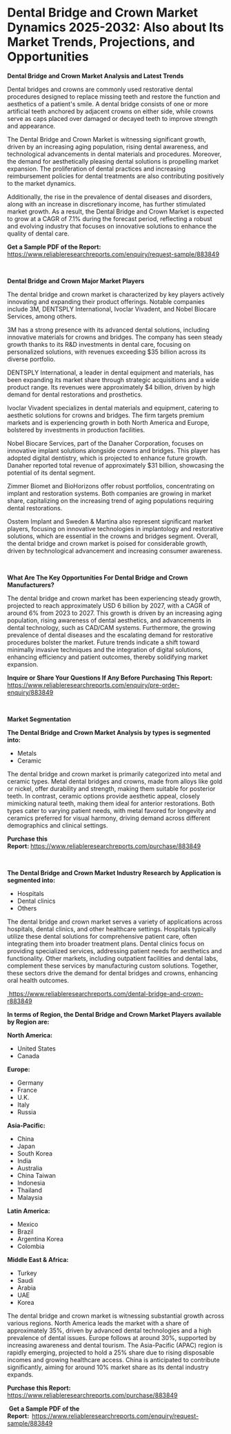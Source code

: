 <p><h1>Dental Bridge and Crown Market Dynamics 2025-2032: Also about Its Market Trends, Projections, and Opportunities</h1></p><p><strong>Dental Bridge and Crown Market Analysis and Latest Trends</strong></p>
<p><p>Dental bridges and crowns are commonly used restorative dental procedures designed to replace missing teeth and restore the function and aesthetics of a patient's smile. A dental bridge consists of one or more artificial teeth anchored by adjacent crowns on either side, while crowns serve as caps placed over damaged or decayed teeth to improve strength and appearance.</p><p>The Dental Bridge and Crown Market is witnessing significant growth, driven by an increasing aging population, rising dental awareness, and technological advancements in dental materials and procedures. Moreover, the demand for aesthetically pleasing dental solutions is propelling market expansion. The proliferation of dental practices and increasing reimbursement policies for dental treatments are also contributing positively to the market dynamics.</p><p>Additionally, the rise in the prevalence of dental diseases and disorders, along with an increase in discretionary income, has further stimulated market growth. As a result, the Dental Bridge and Crown Market is expected to grow at a CAGR of 7.1% during the forecast period, reflecting a robust and evolving industry that focuses on innovative solutions to enhance the quality of dental care.</p></p>
<p><strong>Get a Sample PDF of the Report:&nbsp;</strong> <a href="https://www.reliableresearchreports.com/enquiry/request-sample/883849?utm_campaign=12&utm_medium=2&utm_source=Github&utm_content=ia&utm_term=13042025&utm_id=dental-bridge-and-crown">https://www.reliableresearchreports.com/enquiry/request-sample/883849</a></p>
<p>&nbsp;</p>
<p><strong>Dental Bridge and Crown Major Market Players</strong></p>
<p><p>The dental bridge and crown market is characterized by key players actively innovating and expanding their product offerings. Notable companies include 3M, DENTSPLY International, Ivoclar Vivadent, and Nobel Biocare Services, among others.</p><p>3M has a strong presence with its advanced dental solutions, including innovative materials for crowns and bridges. The company has seen steady growth thanks to its R&D investments in dental care, focusing on personalized solutions, with revenues exceeding $35 billion across its diverse portfolio.</p><p>DENTSPLY International, a leader in dental equipment and materials, has been expanding its market share through strategic acquisitions and a wide product range. Its revenues were approximately $4 billion, driven by high demand for dental restorations and prosthetics.</p><p>Ivoclar Vivadent specializes in dental materials and equipment, catering to aesthetic solutions for crowns and bridges. The firm targets premium markets and is experiencing growth in both North America and Europe, bolstered by investments in production facilities.</p><p>Nobel Biocare Services, part of the Danaher Corporation, focuses on innovative implant solutions alongside crowns and bridges. This player has adopted digital dentistry, which is projected to enhance future growth. Danaher reported total revenue of approximately $31 billion, showcasing the potential of its dental segment.</p><p>Zimmer Biomet and BioHorizons offer robust portfolios, concentrating on implant and restoration systems. Both companies are growing in market share, capitalizing on the increasing trend of aging populations requiring dental restorations.</p><p>Osstem Implant and Sweden & Martina also represent significant market players, focusing on innovative technologies in implantology and restorative solutions, which are essential in the crowns and bridges segment. Overall, the dental bridge and crown market is poised for considerable growth, driven by technological advancement and increasing consumer awareness.</p></p>
<p>&nbsp;</p>
<p><strong>What Are The Key Opportunities For Dental Bridge and Crown Manufacturers?</strong></p>
<p><p>The dental bridge and crown market has been experiencing steady growth, projected to reach approximately USD 6 billion by 2027, with a CAGR of around 6% from 2023 to 2027. This growth is driven by an increasing aging population, rising awareness of dental aesthetics, and advancements in dental technology, such as CAD/CAM systems. Furthermore, the growing prevalence of dental diseases and the escalating demand for restorative procedures bolster the market. Future trends indicate a shift toward minimally invasive techniques and the integration of digital solutions, enhancing efficiency and patient outcomes, thereby solidifying market expansion.</p></p>
<p><strong>Inquire or Share Your Questions If Any Before Purchasing This Report:</strong> <a href="https://www.reliableresearchreports.com/enquiry/pre-order-enquiry/883849?utm_campaign=12&utm_medium=2&utm_source=Github&utm_content=ia&utm_term=13042025&utm_id=dental-bridge-and-crown">https://www.reliableresearchreports.com/enquiry/pre-order-enquiry/883849</a></p>
<p>&nbsp;</p>
<p><strong>Market Segmentation</strong></p>
<p><strong>The Dental Bridge and Crown Market Analysis by types is segmented into:</strong></p>
<p><ul><li>Metals</li><li>Ceramic</li></ul></p>
<p><p>The dental bridge and crown market is primarily categorized into metal and ceramic types. Metal dental bridges and crowns, made from alloys like gold or nickel, offer durability and strength, making them suitable for posterior teeth. In contrast, ceramic options provide aesthetic appeal, closely mimicking natural teeth, making them ideal for anterior restorations. Both types cater to varying patient needs, with metal favored for longevity and ceramics preferred for visual harmony, driving demand across different demographics and clinical settings.</p></p>
<p><strong>Purchase this Report:&nbsp;</strong><a href="https://www.reliableresearchreports.com/purchase/883849?utm_campaign=12&utm_medium=2&utm_source=Github&utm_content=ia&utm_term=13042025&utm_id=dental-bridge-and-crown">https://www.reliableresearchreports.com/purchase/883849</a></p>
<p>&nbsp;</p>
<p><strong>The Dental Bridge and Crown Market Industry Research by Application is segmented into:</strong></p>
<p><ul><li>Hospitals</li><li>Dental clinics</li><li>Others</li></ul></p>
<p><p>The dental bridge and crown market serves a variety of applications across hospitals, dental clinics, and other healthcare settings. Hospitals typically utilize these dental solutions for comprehensive patient care, often integrating them into broader treatment plans. Dental clinics focus on providing specialized services, addressing patient needs for aesthetics and functionality. Other markets, including outpatient facilities and dental labs, complement these services by manufacturing custom solutions. Together, these sectors drive the demand for dental bridges and crowns, enhancing oral health outcomes.</p></p>
<p><a href="https://www.reliableresearchreports.com/dental-bridge-and-crown-r883849?utm_campaign=12&utm_medium=2&utm_source=Github&utm_content=ia&utm_term=13042025&utm_id=dental-bridge-and-crown">&nbsp;https://www.reliableresearchreports.com/dental-bridge-and-crown-r883849</a></p>
<p><strong>In terms of Region, the Dental Bridge and Crown Market Players available by Region are:</strong></p>
<p>
    <p> <strong> North America: </strong>
        <ul>
            <li>United States</li>
            <li>Canada</li>
        </ul>
        </p> 
    <p> <strong> Europe: </strong>
        <ul>
            <li>Germany</li>
            <li>France</li>
            <li>U.K.</li>
            <li>Italy</li>
            <li>Russia</li>
        </ul>
        </p> 
    <p> <strong> Asia-Pacific: </strong>
        <ul>
            <li>China</li>
            <li>Japan</li>
            <li>South Korea</li>
            <li>India</li>
            <li>Australia</li>
            <li>China Taiwan</li>
            <li>Indonesia</li>
            <li>Thailand</li>
            <li>Malaysia</li>
        </ul>
        </p> 
    <p> <strong> Latin America: </strong>
        <ul>
            <li>Mexico</li>
            <li>Brazil</li>
            <li>Argentina Korea</li>
            <li>Colombia</li>
        </ul>
        </p> 
    <p> <strong> Middle East & Africa: </strong>
        <ul>
            <li>Turkey</li>
            <li>Saudi</li>
            <li>Arabia</li>
            <li>UAE</li>
            <li>Korea</li>
        </ul>
    </p>
    </p>
<p><p>The dental bridge and crown market is witnessing substantial growth across various regions. North America leads the market with a share of approximately 35%, driven by advanced dental technologies and a high prevalence of dental issues. Europe follows at around 30%, supported by increasing awareness and dental tourism. The Asia-Pacific (APAC) region is rapidly emerging, projected to hold a 25% share due to rising disposable incomes and growing healthcare access. China is anticipated to contribute significantly, aiming for around 10% market share as its dental industry expands.</p></p>
<p><strong>Purchase this Report: </strong><a href="https://www.reliableresearchreports.com/purchase/883849?utm_campaign=12&utm_medium=2&utm_source=Github&utm_content=ia&utm_term=13042025&utm_id=dental-bridge-and-crown">https://www.reliableresearchreports.com/purchase/883849</a></p>
<p>&nbsp;<strong>Get a Sample PDF of the Report:&nbsp;&nbsp;</strong><a href="https://www.reliableresearchreports.com/enquiry/request-sample/883849?utm_campaign=12&utm_medium=2&utm_source=Github&utm_content=ia&utm_term=13042025&utm_id=dental-bridge-and-crown">https://www.reliableresearchreports.com/enquiry/request-sample/883849</a></p>
<p><strong></strong></p>
<p><p></p><p></p><p></p></p>